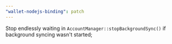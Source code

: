 ```yaml
---
"wallet-nodejs-binding": patch
---
```


Stop endlessly waiting in `AccountManager::stopBackgroundSync()` if background syncing wasn't started;
